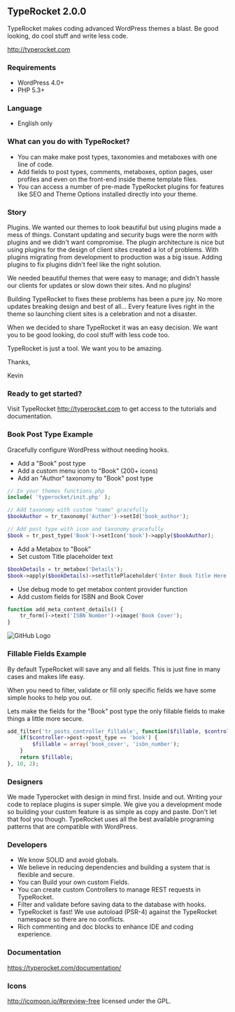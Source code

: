 ## TypeRocket 2.0.0
TypeRocket makes coding advanced WordPress themes a blast. Be good looking, do cool stuff and write less code.

http://typerocket.com

### Requirements

- WordPress 4.0+
- PHP 5.3+

### Language

- English only

### What can you do with TypeRocket?

- You can make make post types, taxonomies and metaboxes with one line of code.
- Add fields to post types, comments, metaboxes, option pages, user profiles and even on the front-end inside theme template files.
- You can access a number of pre-made TypeRocket plugins for features like SEO and Theme Options installed directly into your theme.

### Story

Plugins. We wanted our themes to look beautiful but using plugins made a mess of things. Constant updating and security bugs were the norm with plugins and we didn't want compromise. The plugin architecture is nice but using plugins for the design of client sites created a lot of problems. With plugins migrating from development to production was a big issue. Adding plugins to fix plugins didn't feel like the right solution.

We needed beautiful themes that were easy to manage; and didn't hassle our clients for updates or slow down their sites. And no plugins!

Building TypeRocket to fixes these problems has been a pure joy. No more updates breaking design and best of all... Every feature lives right in the theme so launching client sites is a celebration and not a disaster.

When we decided to share TypeRocket it was an easy decision. We want you to be good looking, do cool stuff with less code too.

TypeRocket is just a tool. We want you to be amazing.

Thanks,

Kevin

### Ready to get started?

Visit TypeRocket http://typerocket.com to get access to the tutorials and documentation.

### Book Post Type Example

Gracefully configure WordPress without needing hooks.

- Add a "Book" post type
- Add a custom menu icon to "Book" (200+ icons)
- Add an "Author" taxonomy to "Book" post type

```php
// In your themes functions.php
include( 'typerocket/init.php' );

// Add taxonomy with custom "name" gracefully
$bookAuthor = tr_taxonomy('Author')->setId('book_author');

// Add post type with icon and taxonomy gracefully
$book = tr_post_type('Book')->setIcon('book')->apply($bookAuthor);
```

- Add a Metabox to "Book"
- Set custom Title placeholder text

```php
$bookDetails = tr_metabox('Details');
$book->apply($bookDetails)->setTitlePlaceholder('Enter Book Title Here');
```

- Use debug mode to get metabox content provider function
- Add custom fields for ISBN and Book Cover

```php
function add_meta_content_details() {
    tr_form()->text('ISBN Number')->image('Book Cover');
}
```

![GitHub Logo](http://typerocket.com/github/typerocket-book-example.png)

### Fillable Fields Example

By default TypeRocket will save any and all fields. This is just fine in many cases and makes life easy.

When you need to filter, validate or fill only specific fields we have some simple hooks to help you out.

Lets make the fields for the "Book" post type the only fillable fields to make things a little more secure.

```php
add_filter('tr_posts_controller_fillable', function($fillable, $controller) {
    if($controller->post->post_type == 'book') {
        $fillable = array('book_cover', 'isbn_number');
    }
    return $fillable;
}, 10, 2);
```

### Designers

We made Typerocket with design in mind first. Inside and out. Writing your code to replace plugins is super simple. We give you a development mode so building your custom feature is as simple as copy and paste. Don't let that fool you though. TypeRocket uses all the best available programing patterns that are compatible with WordPress.

### Developers

- We know SOLID and avoid globals.
- We believe in reducing dependencies and building a system that is flexible and secure.
- You can Build your own custom Fields.
- You can create custom Controllers to manage REST requests in TypeRocket.
- Filter and validate before saving data to the database with hooks.
- TypeRocket is fast! We use autoload (PSR-4) against the TypeRocket namespace so there are no conflicts.
- Rich commenting and doc blocks to enhance IDE and coding experience.

### Documentation

https://typerocket.com/documentation/

### Icons

http://icomoon.io/#preview-free licensed under the GPL.